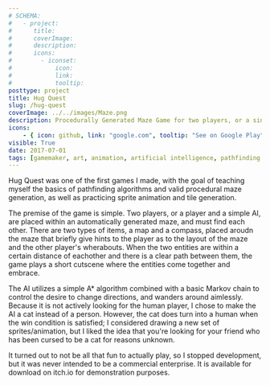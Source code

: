 ```yaml
---
# SCHEMA:
#   - project:
#      title:
#      coverImage:
#      description:
#      icons:
#        - iconset:
#            icon:
#            link:
#            tooltip:
posttype: project
title: Hug Quest
slug: /hug-quest
coverImage: ../../images/Maze.png
description: Procedurally Generated Maze Game for two players, or a single player and a simple AI. Find the other entity and hug them.
icons:
    - { icon: github, link: "google.com", tooltip: "See on Google Play" }
visible: True
date: 2017-07-01
tags: [gamemaker, art, animation, artificial intelligence, pathfinding algorithms, design, games]
---
```

Hug Quest was one of the first games I made, with the goal of teaching myself the basics of pathfinding algorithms and valid procedural maze generation, as well as practicing sprite animation and tile generation.

The premise of the game is simple. Two players, or a player and a simple AI, are placed within an automatically generated maze, and must find each other. There are two types of items, a map and a compass, placed aroudn the maze that briefly give hints to the player as to the layout of the maze and the other player's wherabouts. When the two entities are within a certain distance of eachother and there is a clear path between them, the game plays a short cutscene where the entities come together and embrace.

The AI utilizes a simple A* algorithm combined with a basic Markov chain to control the desire to change directions, and wanders around aimlessly. Because it is not actively looking for the human player, I chose to make the AI a cat instead of a person. However, the cat does turn into a human when the win condition is satisfied; I considered drawing a new set of sprites/animation, but I liked the idea that you're looking for your friend who has been cursed to be a cat for reasons unknown.

It turned out to not be all that fun to actually play, so I stopped development, but it was never intended to be a commercial enterprise. It is available for download on itch.io for demonstration purposes.